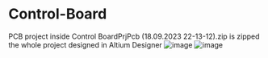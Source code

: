 # Control-Board
PCB project 
inside Control BoardPrjPcb (18.09.2023 22-13-12).zip is zipped the whole project designed in Altium Designer 
![image](https://github.com/Donelook/Control-Board/assets/14218650/4cf5cf7a-8ad2-4c7a-b0b1-b5405f6bff53)
![image](https://github.com/Donelook/Control-Board/assets/14218650/71bed6da-3a59-4605-90d4-9344122b14c5)
